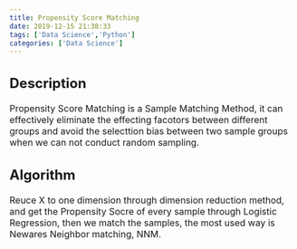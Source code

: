```yaml
---
title: Propensity Score Matching
date: 2019-12-15 21:38:33
tags: ['Data Science','Python']
categories: ['Data Science']
---
```

<font size=3>

## Description

Propensity Score Matching is a Sample Matching Method, it can effectively eliminate the effecting facotors between different groups and avoid the selecttion bias between two sample groups when we can not conduct random sampling.

## Algorithm

Reuce X to one dimension through dimension reduction method, and get the Propensity Socre of every sample through Logistic Regression, then we match the samples, the most used way is Newares Neighbor matching, NNM.

</font>
